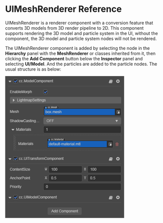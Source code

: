 # UIMeshRenderer Reference

UIMeshRenderer is a renderer component with a conversion feature that converts 3D models from 3D render pipeline to 2D. This component supports rendering the 3D model and particle system in the UI, without the component, the 3D model and particle system nodes will not be rendered.

The UIMeshRenderer component is added by selecting the node in the __Hierarchy__ panel with the __MeshRenderer__ or classes inherited from it, then clicking the __Add Component__ button below the __Inspector__ panel and selecting __UI/Model__. And the particles are added to the particle nodes. The usual structure is as below:

![ui-model-hierachy](uimodel/ui-model-hierarchy.png)

